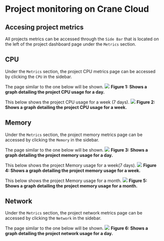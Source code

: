 # Project monitoring on Crane Cloud

## Accesing project metrics
All projects metrics can be accessed through the `Side Bar` that is located on the left of the project dashboard page under the `Metrics` section.

## CPU
Under the `Metrics` section, the project CPU metrics page can be accessed by clicking the `CPU` in the sidebar.

The page similar to the one below will be shown.
 ![](https://user-images.githubusercontent.com/29985169/91437707-fb677a80-e872-11ea-999c-5277a9034582.png)
**Figure 1: Shows a graph detailing the project CPU usage for a day.**

This below shows the project CPU usage for a week (7 days).
 ![](https://user-images.githubusercontent.com/29985169/91437725-028e8880-e873-11ea-840b-b1bd8bdae627.png)
**Figure 2: Shows a graph detailing the project CPU usage for a week.**

## Memory
Under the `Metrics` section, the project memory metrics page can be accessed by clicking the `Memory` in the sidebar.
 
The page similar to the one below will be shown.
 ![](https://user-images.githubusercontent.com/29985169/91333168-ea1c6080-e7d5-11ea-9aef-27f10e1b4108.png)
**Figure 3: Shows a graph detailing the project memory usage for a day.**

This below shows the project Memory usage for a week(7 days).
 ![](https://user-images.githubusercontent.com/29985169/91333237-015b4e00-e7d6-11ea-8f6a-0fc30bc596d7.png)
**Figure 4: Shows a graph detailing the project memory usage for a week.**

This below shows the project Memory usage for a month.
 ![](https://user-images.githubusercontent.com/29985169/91333268-0b7d4c80-e7d6-11ea-962a-352c4eeaf656.png)
**Figure 5: Shows a graph detailing the project memory usage for a month.**

## Network
Under the `Metrics` section, the project network metrics page can be accessed by clicking the `Network` in the sidebar.
 
The page similar to the one below will be shown.
 ![](https://user-images.githubusercontent.com/32802973/93486822-4bcf7680-f90d-11ea-91bc-d6efcbdb6dc7.png)
**Figure 6: Shows a graph detailing the project network usage for a day.**